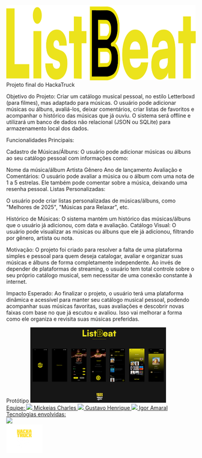 <div> 
  <img height="200cm" src="Letring Logo.png"/>
</div>
Projeto final do HackaTruck

Objetivo do Projeto: Criar um catálogo musical pessoal, no estilo Letterboxd (para filmes), mas adaptado para músicas. O usuário pode adicionar músicas ou álbuns, avaliá-los, deixar comentários, criar listas de favoritos e acompanhar o histórico das músicas que já ouviu. O sistema será offline e utilizará um banco de dados não relacional (JSON ou SQLite) para armazenamento local dos dados.

Funcionalidades Principais:

Cadastro de Músicas/Álbuns: O usuário pode adicionar músicas ou álbuns ao seu catálogo pessoal com informações como:

Nome da música/álbum
Artista
Gênero
Ano de lançamento
Avaliação e Comentários:
O usuário pode avaliar a música ou o álbum com uma nota de 1 a 5 estrelas.
Ele também pode comentar sobre a música, deixando uma resenha pessoal.
Listas Personalizadas:

O usuário pode criar listas personalizadas de músicas/álbuns, como "Melhores de 2025", "Músicas para Relaxar", etc.

Histórico de Músicas: O sistema mantém um histórico das músicas/álbuns que o usuário já adicionou, com data e avaliação. Catálogo Visual: O usuário pode visualizar as músicas ou álbuns que ele já adicionou, filtrando por gênero, artista ou nota.

Motivação: O projeto foi criado para resolver a falta de uma plataforma simples e pessoal para quem deseja catalogar, avaliar e organizar suas músicas e álbuns de forma completamente independente. Ao invés de depender de plataformas de streaming, o usuário tem total controle sobre o seu próprio catálogo musical, sem necessitar de uma conexão constante à internet.

Impacto Esperado: Ao finalizar o projeto, o usuário terá uma plataforma dinâmica e acessível para manter seu catálogo musical pessoal, podendo acompanhar suas músicas favoritas, suas avaliações e descobrir novas faixas com base no que já escutou e avaliou. Isso vai melhorar a forma como ele organiza e revisita suas músicas preferidas.

<div>
  Protótipo
  <a href="https://www.figma.com/design/r4RmvX6rQ1r28RTQ3Xfukr/ListBeat?node-id=0-1&m=dev">
  <img height="200cm" src="ListBeat Prototipo.jpg"/>
</div>

<div>
Equipe:
  <a href="https://www.linkedin.com/in/mickeiascharles/">
  <img height="50cm" src="https://brandlogos.net/wp-content/uploads/2016/06/linkedin-logo.png"/>
  Mickeias Charles
  <a href="https://www.linkedin.com/in/gustavo-henrique-0a737229b/">
  <img height="50cm" src="https://brandlogos.net/wp-content/uploads/2016/06/linkedin-logo.png"/>
  Gustavo Henrique
  <a href="https://www.linkedin.com/in/igor-amaral-ferreira-16270a305/">
  <img height="50cm" src="https://brandlogos.net/wp-content/uploads/2016/06/linkedin-logo.png"/>
  Igor Amaral
</div>
Tecnologias envolvidas: 
<div>  
  <img height="35cm" src="https://cdn.worldvectorlogo.com/logos/swift-15.svg"/>
</div>
<div>  
  <img height="75cm" src="Logo HackaTruck.png"/>
</div>
